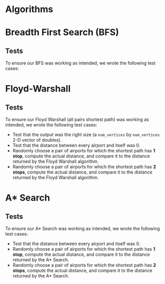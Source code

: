 

# Algorithms

# Breadth First Search (BFS)
## Tests
To ensure our BFS was working as intended, we wrote the following test cases:

# Floyd-Warshall
## Tests
To ensure our Floyd Warshall (all pairs shortest path) was working as intended, we wrote the following test cases:
* Test that the output was the right size (a `num_vertices` by `num_vertices` 2-D vector of doubles).
* Test that the distance between every airport and itself was 0.
* Randomly choose a pair of airports for which the shortest path has **1 stop**, compute the actual distance, and compare it to the distance returned by the Floyd Warshall algorithm.
* Randomly choose a pair of airports for which the shortest path has **2 stops**, compute the actual distance, and compare it to the distance returned by the Floyd Warshall algorithm.

# A* Search
## Tests
To ensure our A* Search was working as intended, we wrote the following test cases:
* Test that the distance between every airport and itself was 0.
* Randomly choose a pair of airports for which the shortest path has **1 stop**, compute the actual distance, and compare it to the distance returned by the A* Search.
* Randomly choose a pair of airports for which the shortest path has **2 stops**, compute the actual distance, and compare it to the distance returned by the A* Search.
